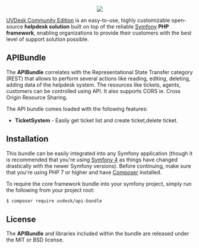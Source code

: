 <p align="center"><a href="https://www.uvdesk.com/en/" target="_blank">
    <img src="https://s3-ap-southeast-1.amazonaws.com/cdn.uvdesk.com/uvdesk/bundles/webkuldefault/images/uvdesk-wide.svg">
</a></p>

[UVDesk Community Edition][1] is an easy-to-use, highly customizable open-source **helpdesk solution** built on top of the reliable [Symfony][2] **PHP framework**, enabling organizations to provide their customers with the best level of support solution possible.

APIBundle
--------------

The **APIBundle** correlates with the Representational State Transfer category (REST) that allows to perform several actions like reading, editing, deleting, adding data of the helpdesk system. The resources like tickets, agents, customers can be controlled using API. It also supports CORS ie. Cross Origin Resource Sharing.

The API bundle comes loaded with the following features:

  * **TicketSystem** - Easily get ticket list and create ticket,delete ticket.
  
Installation
--------------
This bundle can be easily integrated into any Symfony application (though it is recommended that you're using [Symfony 4][3] as things have changed drastically with the newer Symfony versions). Before continuing, make sure that you're using PHP 7 or higher and have [Composer][5] installed. 

To require the core framework bundle into your symfony project, simply run the following from your project root:

```bash
$ composer require uvdesk/api-bundle
```

License
--------------

The **APIBundle** and libraries included within the bundle are released under the MIT or BSD license.

[1]: https://www.uvdesk.com/
[2]: https://symfony.com/
[3]: https://symfony.com/4
[4]: https://flex.symfony.com/
[5]: https://getcomposer.org/
